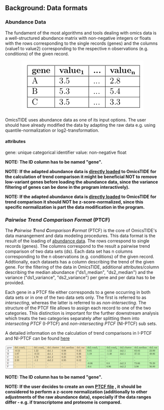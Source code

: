 
## Background: Data formats

### Abundance Data
The fundament of the most algorithms and tools dealing with omics data is a well-structured abundance matrix with non-negative integers or floats with the rows corresponding to the single records (genes) and the columns (value1 to value2) corresponding to the respective n observations (e.g. conditions) of the given record.

<p align="center">
  <img src="../images/qnorm-log2.png" />
</p>

OmicsTIDE uses abundance data as one of its input options. The user should have already modified the data by adapting the raw data e.g. using quantile-normalization or log2-transformation. 

#### attributes ###
gene: unique categorical identifier
value: non-negative float

**NOTE: The ID column has to be named "gene".**

**NOTE: If the adapted abundance data is [directly loaded](TUTORIAL.md/###-First-option:-Loading-up-to-four-abundance-files-for-pairwise-trend-comparisons) to OmicsTIDE for the calculation of trend comparison it might be beneficial NOT to remove low-variant genes before loading the abundance data, since the variance filtering of genes can be done in the program interactively).**

**NOTE: If the adapted abundance data is [directly loaded](TUTORIAL.md/###-First-option:-Loading-up-to-four-abundance-files-for-pairwise-trend-comparisons) to OmicsTIDE for trend comparison it should NOT be z-score-normalized, since this specific normalization is part the data modification in the program.**

### ***P**airwise **T**rend **C**omparison **F**ormat* (PTCF)
The ***P**airwise **T**rend **C**omparison **F**ormat* (PTCF) is the core of OmicsTIDE's data manangement and data modeling procedures. This data format is the result of the loading of [abundance data](TUTORIAL.md/###-First-option:-Loading-up-to-four-abundance-files-for-pairwise-trend-comparisons). The rows correspond to single records (genes). The columns correspond to the result a pairwise trend comparison of two data sets (ds). Each data set has n columns corresponding to the n observations (e.g. conditions) of the given record. Addtionally, each datasets has a column describing the trend of the given gene. For the filtering of the data in OmicsTIDE, additional attributes/column describing the median abundance ("ds1_median", "ds2_median") and the variance ("ds1_variance", "ds2_variance") per gene and per data has to be provided.

Each gene in a PTCF file either corresponds to a gene occurring in both data sets or in one of the two data sets only. The first is referred to as *intersecting*, whereas the latter is referred to as *non-intersecting*. The structure of the PTCF file allows to assign each record to one of the two categories. This distinction is important for the further downstream analysis which treats the two categories separately after splitting them into *intersecting PTCF* (I-PTCF) and *non-intersecting PTCF* (NI-PTCF) sub sets.

A detailed information on the calculation of trend comparisons in I-PTCF and NI-PTCF can be found [here](TRENDCOMPARISON.md)

<p align="center">
  <img src="../images/ptcf_.png" />
</p>


**NOTE: The ID column has to be named "gene".**

**NOTE: If the user decides to create an own [PTCF file](TUTORIAL.md/###-Second-option:-Loading-PTCF-file-to-explore-a-pairwise-trend-comparison)
, it should be considered to perform a z-score normalization (additionally to other adjustments of the raw abundance data), especially if the data ranges differ - e.g. if transcriptome and proteome is compared.**
